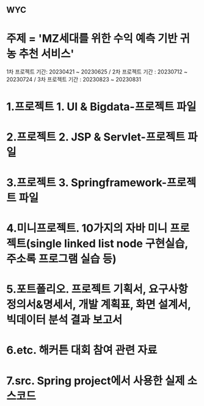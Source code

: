## WYC

# 주제 = 'MZ세대를 위한 수익 예측 기반 귀농 추천 서비스'

1차 프로젝트 기간: 20230421 ~ 20230625 / 2차 프로젝트 기간 : 20230712 ~ 20230724 / 3차 프로젝트 기간 : 20230823 ~ 20230831

# 1.프로젝트 1. UI & Bigdata-프로젝트 파일  

# 2.프로젝트 2. JSP & Servlet-프로젝트 파일 

# 3.프로젝트 3. Springframework-프로젝트 파일 

# 4.미니프로젝트. 10가지의 자바 미니 프로젝트(single linked list node 구현실습, 주소록 프로그램 실습 등) 

# 5.포트폴리오. 프로젝트 기획서, 요구사항 정의서&명세서, 개발 계획표, 화면 설계서, 빅데이터 분석 결과 보고서 

# 6.etc. 해커튼 대회 참여 관련 자료 

# 7.src. Spring project에서 사용한 실제 소스코드

